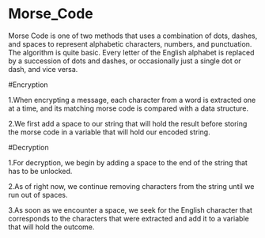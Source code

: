 

# Morse_Code

Morse Code is one of two methods that uses a combination of dots, dashes, and spaces to represent alphabetic characters, numbers, and punctuation.
The algorithm is quite basic. Every letter of the English alphabet is replaced by a succession of dots and dashes, or occasionally just a single dot or dash, and vice 
versa.
<p>


#Encryption 

1.When encrypting a message, each character from a word is extracted one at a time, and its matching morse code is compared with a data structure.

2.We first add a space to our string that will hold the result before storing the morse code in a variable that will hold our encoded string.


#Decryption

1.For decryption, we begin by adding a space to the end of the string that has to be unlocked.

2.As of right now, we continue removing characters from the string until we run out of spaces.

3.As soon as we encounter a space, we seek for the English character that corresponds to the characters that were extracted and add it to a variable that will hold the outcome.



